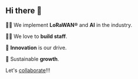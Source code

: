 ## Hi there 👋

🙋‍♀️ We implement **LoRaWAN®** and **AI** in the industry.

👩‍💻 We love to **build staff**.

🍿 **Innovation** is our drive.

🧙 Sustainable **growth**.


Let's [collaborate](https://www.linkedin.com/company/robomap/?viewAsMember=true)!!!
